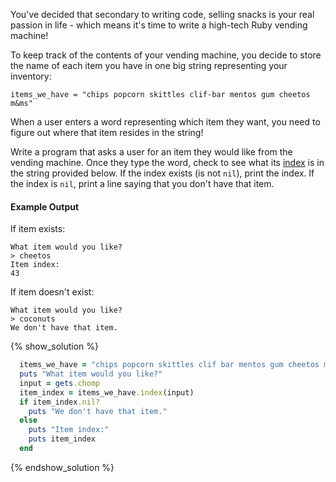 You've decided that secondary to writing code, selling snacks is your real
passion in life - which means it's time to write a high-tech Ruby vending
machine!

To keep track of the contents of your vending machine, you decide to store the
name of each item you have in one big string representing your inventory:

`items_we_have = "chips popcorn skittles clif-bar mentos gum cheetos m&ms"`

When a user enters a word representing which item they want, you need to
figure out where that item resides in the string!

Write a program that asks a user for an item they would like from the vending
machine. Once they type the word, check to see what its [index](http://ruby-doc.org/core-2.2.3/Array.html#method-i-index) is in the
string provided below. If the index exists (is not `nil`), print the index.
If the index is `nil`, print a line saying that you don't have that item.

#### Example Output

If item exists:

```no-highlight
What item would you like?
> cheetos
Item index:
43
```

If item doesn't exist:

```no-highlight
What item would you like?
> coconuts
We don't have that item.
```

{% show_solution %}
```ruby
  items_we_have = "chips popcorn skittles clif bar mentos gum cheetos m&ms"
  puts "What item would you like?"
  input = gets.chomp
  item_index = items_we_have.index(input)
  if item_index.nil?
    puts "We don't have that item."
  else
    puts "Item index:"
    puts item_index
  end
```
{% endshow_solution %}
